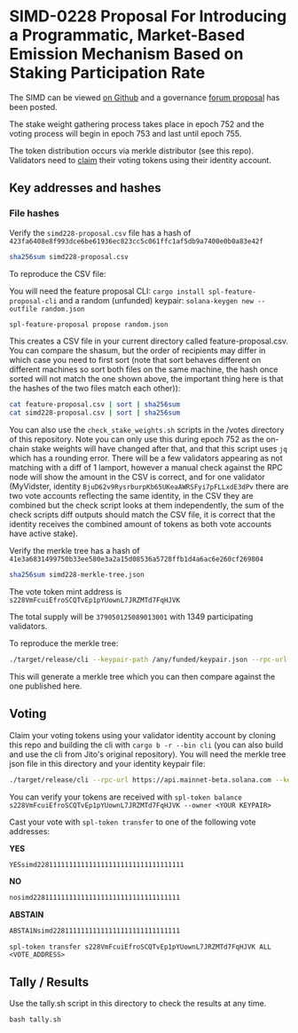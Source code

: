 # SIMD-0228 Proposal For Introducing a Programmatic, Market-Based Emission Mechanism Based on Staking Participation Rate

The SIMD can be viewed [on Github](https://github.com/solana-foundation/solana-improvement-documents/blob/0ff66abbade06e6e57f28a958f842bea10cbdb38/proposals/0228-market-based-emission-mechanism.md) and a governance [forum proposal](https://forum.solana.com/t/proposal-for-introducing-a-programmatic-market-based-emission-mechanism-based-on-staking-participation-rate/3294) has been posted.

The stake weight gathering process takes place in epoch 752 and the voting process will begin in epoch 753 and last until epoch 755.

The token distribution occurs via merkle distributor (see this repo). Validators need to [claim](https://github.com/laine-sa/solgov-distributor) their voting tokens using their identity account.

## Key addresses and hashes

### File hashes

Verify the `simd228-proposal.csv` file has a hash of `423fa6408e8f993dce6be61936ec823cc5c061ffc1af5db9a7400e0b0a83e42f`

```bash
sha256sum simd228-proposal.csv
```

To reproduce the CSV file:

You will need the feature proposal CLI: `cargo install spl-feature-proposal-cli`
and a random (unfunded) keypair: `solana-keygen new --outfile random.json`

```bash
spl-feature-proposal propose random.json
```

This creates a CSV file in your current directory called feature-proposal.csv. You can compare the shasum, but the order of recipients may differ in which case you need to first sort (note that sort behaves different on different machines so sort both files on the same machine, the hash once sorted will not match the one shown above, the important thing here is that the hashes of the two files match each other)):

```bash
cat feature-proposal.csv | sort | sha256sum
cat simd228-proposal.csv | sort | sha256sum
```

You can also use the `check_stake_weights.sh` scripts in the /votes directory of this repository. Note you can only use this during epoch 752 as the on-chain stake weights will have changed after that, and that this script uses `jq` which has a rounding error. There will be a few validators appearing as not matching with a diff of 1 lamport, however a manual check against the RPC node will show the amount in the CSV is correct, and for one validator (MyVidster, identity `BjuD62v9RysrburpKb65UKeaAWRSFyi7pFLLxdE3dPv` there are two vote accounts reflecting the same identity, in the CSV they are combined but the check script looks at them independently, the sum of the check scripts diff outputs should match the CSV file, it is correct that the identity receives the combined amount of tokens as both vote accounts have active stake).

Verify the merkle tree has a hash of `41e3a6831499750b33ee580e3a2a15d08536a5728ffb1d4a6ac6e260cf269804`

```bash
sha256sum simd228-merkle-tree.json
```

The vote token mint address is `s228VmFcuiEfroSCQTvEp1pYUownL7JRZMTd7FqHJVK`

The total supply will be `379050125089013001` with 1349 participating validators.

To reproduce the merkle tree:

```bash
./target/release/cli --keypair-path /any/funded/keypair.json --rpc-url https://api.mainnet-beta.solana.com --mint s228VmFcuiEfroSCQTvEp1pYUownL7JRZMTd7FqHJVK create-merkle-tree --csv-path ./votes/simd0228/simd228-proposal.csv --merkle-tree-path simd-0228-merkle-tree-to-verify.json
```

This will generate a merkle tree which you can then compare against the one published here.

## Voting

Claim your voting tokens using your validator identity account by cloning this repo and building the cli with `cargo b -r --bin cli` (you can also build and use the cli from Jito's original repository). You will need the merkle tree json file in this directory and your identity keypair file:

```bash
./target/release/cli --rpc-url https://api.mainnet-beta.solana.com --keypair-path <YOUR KEYPAIR> --airdrop-version 0 --mint s228VmFcuiEfroSCQTvEp1pYUownL7JRZMTd7FqHJVK --program-id mERKcfxMC5SqJn4Ld4BUris3WKZZ1ojjWJ3A3J5CKxv claim --merkle-tree-path ./votes/simd0228/simd228-merkle-tree.json
```

You can verify your tokens are received with `spl-token balance s228VmFcuiEfroSCQTvEp1pYUownL7JRZMTd7FqHJVK --owner <YOUR KEYPAIR>`

Cast your vote with `spl-token transfer` to one of the following vote addresses:

**YES**
```bash
YESsimd2281111111111111111111111111111111111
```

**NO**
```bash
nosimd2281111111111111111111111111111111111
```

**ABSTAIN**
```bash
ABSTA1Nsimd22811111111111111111111111111111
```

`spl-token transfer s228VmFcuiEfroSCQTvEp1pYUownL7JRZMTd7FqHJVK ALL <VOTE_ADDRESS>`

## Tally / Results
Use the tally.sh script in this directory to check the results at any time.

`bash tally.sh`
